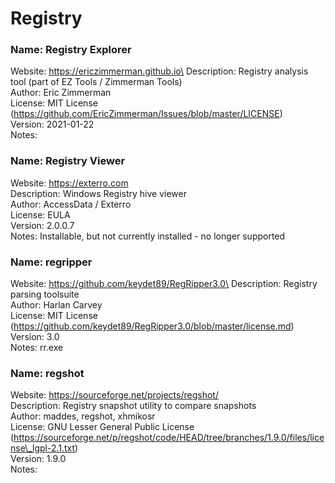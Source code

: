 # Registry

### Name: Registry Explorer

Website: https://ericzimmerman.github.io\
Description: Registry analysis tool (part of EZ Tools / Zimmerman Tools)\
Author: Eric Zimmerman\
License: MIT License (https://github.com/EricZimmerman/Issues/blob/master/LICENSE)\
Version: 2021-01-22\
Notes:

### Name: Registry Viewer

Website: https://exterro.com  \
Description: Windows Registry hive viewer  \
Author: AccessData / Exterro  \
License: EULA  \
Version: 2.0.0.7  \
Notes: Installable, but not currently installed - no longer supported

### Name: regripper

Website: https://github.com/keydet89/RegRipper3.0\
Description: Registry parsing toolsuite\
Author: Harlan Carvey\
License: MIT License (https://github.com/keydet89/RegRipper3.0/blob/master/license.md)\
Version: 3.0\
Notes: rr.exe

### Name: regshot

Website: https://sourceforge.net/projects/regshot/  \
Description: Registry snapshot utility to compare snapshots  \
Author: maddes, regshot, xhmikosr  \
License: GNU Lesser General Public License (https://sourceforge.net/p/regshot/code/HEAD/tree/branches/1.9.0/files/license\_lgpl-2.1.txt)  \
Version: 1.9.0\
Notes:

